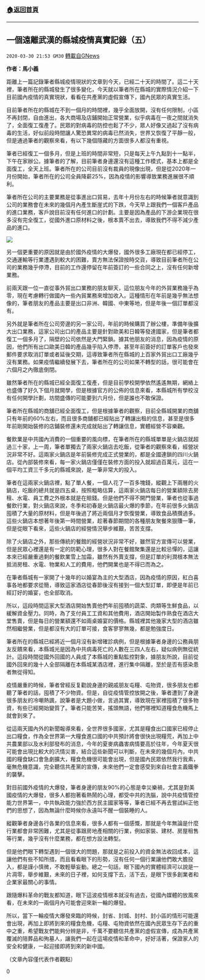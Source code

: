 ###  [:house:返回首頁](https://github.com/ourhimalayas/txt)
---

## 一個遠離武漢的縣城疫情真實記錄（五）
`2020-03-30 21:53 GM30` [轉載自GNews](https://gnews.org/zh-hant/156898/)

**作者：馬小義**

距離上一篇記錄筆者縣城疫情現狀的文章到今天，已經二十天的時間了。這二十天裡，筆者所在的縣城發生了很多變化，今天就以筆者所在縣城的實際情況介紹一下目前國內疫情的真實現狀，看看在共產黨的虛假宣傳下，國內民眾的真實生活。

目前筆者所在的縣城在不到一個月的時間裡，幾乎全面放開，沒有任何限制，小區不再封閉，自由進出，各大商場及店鋪開始正常營業，似乎病毒在一夜之間就消失了，全面復工復產了。民眾的對病毒的防控也鬆了不少，眾人好像又過起了沒有病毒的生活，好似前段時間讓人驚恐異常的病毒已然消失，世界又恢復了平靜一般，但是通過筆者的觀察來看，有以下幾個隱藏的方面很多人都沒有重視。

筆者已經復工一個多月，但是上班的時間非常短，只是每天上午九點到十一點半，下午在家辦公。據筆者的了解，目前筆者身邊還沒有這種工作模式，基本上都是全面復工，全天上班。筆者所在的公司目前沒有裁員的現像出現，但是從2020年一月份開始，筆者所在的公司全員降薪25%，因為疫情的影響導致業務進展很不順利。

筆者所在公司的主要業務是從事進出口貿易，去年十月份左右的時候筆者就意識到公司的業務會在未來的幾個月內產生斷崖式的下跌，今天早上跟我們一個客戶產品的進口業務，客戶說目前沒有任何進口的計劃。主要是因為產品的下游企業現在很多沒有完全復工，從國外進口原材料之後，根本賣不出去，導致我們不得不減少產品的進口。

![](https://s3-ap-northeast-1.amazonaws.com/news.guo.offload.media/wp-content/uploads/2020/03/30020711/image0-300.jpg)

另一個更重要的原因就是由於國外疫情的大爆發，國外很多工廠現在都已經停工，交通運輸等行業遭遇到較大的困難，賣方無法保證按時交貨，導致目前筆者所在公司的業務幾乎停滯，目前的工作還停留在年前簽訂的一些合同之上，沒有任何新增業務。

前兩天跟一位一直從事外貿出口業務的朋友聊天，這位朋友今年的外貿業務幾乎為零，現在考慮轉行做國內一些內貿業務來增加收入。這種情形在年前是幾乎無法想像的，筆者朋友的產品主要是出口非洲、韓國、中東等地，但是年後一個訂單都沒有。

另外就是筆者所在公司旁邊的另一家公司，年前的時候購買了辦公樓，準備年後擴大出口業務，這家公司出口的產品主要是針對歐美和日韓等發達國家，但是筆者都復工一個多月了，隔壁的公司依然是大門緊鎖。據其他朋友的消息，因為疫情的原因，他們所有出口歐美日韓的產品幾乎陷入停滯，甚至年前簽好的訂單客戶也發來郵件要求取消訂單或者延後交期，這導致筆者所在縣城的上百家外貿出口工廠幾乎沒有業務。如果疫情繼續發展下去，筆者所在的公司如果不轉型的話，很可能會在六個月之內徹底倒閉。

雖然筆者所在的縣城已經全面復工復產，但是目前學校開學依然遙遙無期，網絡上也盛傳了好久下個月就開學，但是根據官方的公佈的信息來看，本縣城所有學校沒有任何開學計劃，坊間盛傳的可能要到六月份，但是誰也不敢保證。

筆者所在縣城的商舖已經全面復工，但是根據筆者的觀察，目前全縣城開業的商舖只有年前的60%左右，而且很多商舖都已經貼出了轉讓出租的信息，甚至是很多年前剛開始裝修的店鋪裝修還未完成就貼出了轉讓信息，實體經營不容樂觀。

餐飲業是中共國內消費的一個重要的風向標，在筆者所在的縣城單單是火鍋店就超過三十家，上一周，筆者單獨去了兩家火鍋店去吃飯，從筆者的觀察來看，經營狀況非常不好。這兩家火鍋店是年前裝修完成正式營業的，都是全國連鎖的四川火鍋店。從內部裝修來看，每一家火鍋店僅僅在裝修方面的投入就超過百萬元，這在一個平均工資三千多元的縣城來說，是一筆非常大的投入。

筆者在這兩家火鍋店裡，點了單人餐，一個人花了一百多塊錢，縱觀上下兩層的火鍋店，吃飯的總共就是四五桌，按照粗略估算，這兩家火鍋店每日的營業額除去房租、水電、員工費之外根本就是在賠錢。但是他們不得不開門營業，筆者也從事過餐飲行業，對火鍋店來說，冬季和初春是火鍋店最火爆的季節，在年前很多火鍋店囤積了大量的原材料，但是年後過了將近兩個月才恢復營業，導致食品積攢過多。這些火鍋店本想著年後第一時間營業，趁著春節期間的各種朋友聚餐來狠賺一筆，但是從眼下看來，這些火鍋店的經營情況舉步維艱，苦苦支撐。

除了火鍋店之外，那些傳統的餐館的經營狀況非常不好，雖然官方宣傳可以營業，但是民眾心裡還是有一定的防範心理，很多人對在餐館聚集還是比較忌憚的，這讓本來已經嚴重過剩的餐飲業雪上加霜，雖然有外賣支撐，但是訂單的利潤根本無法抵消房租、水電、物業和人工的費用，他們開業也是不得已而為之。

在筆者縣城有一家開了十幾年的以婚宴為主的大型酒店，因為疫情的原因，紅白喜事各地都要求從簡，導致這家酒店從春節後沒有接到一個大型訂單，即便是年前已經訂好的婚宴，也全部取消。

所以，這段時間這家大型酒店開始售賣他們年前囤積的蔬菜、肉類等生鮮食品，以緩解資金壓力。同時，為了支付員工工資和其他費用，酒店開始製作熟食在酒店大堂售賣，但是每日的營業額還不如兩桌婚宴的價格。縣城裡其他幾家大型的酒店雖然相繼營業，但是都沒有大的訂單可接，食客寥寥無幾，都是勉強度日。

筆者所在的縣城已經將近一個月沒有新增確診病例，但是根據筆者身邊的公務員朋友反饋來看，本縣城光是因為中共病毒死亡的人數在三四人左右，疑似病例無從統計。這段時間從國外回國的人員成了本縣城的重點監控對象，據朋友所說，目前從國外回來的幾十人全部隔離在本縣城某酒店裡，進行集中隔離，至於是否有感染患者無從得知。

疫情嚴重的時候，筆者曾經反复勸說身邊的親戚朋友屯糧、屯物資，很多朋友也都聽了筆者的話，囤積了不少物資。但是，自從疫情管控放開之後，筆者遭到了身邊很多朋友的冷嘲熱諷，說筆者是大題小做，言過其實，導致現在家裡囤積了很多物資，有些已經開始變質了。筆者只能苦笑，搖頭無語，他們哪裡知道糧食危機馬上就會到來了。

從這兩天國內外的新聞報導來看，全世界很多國家，尤其是糧食出口國家已經停止出口糧食，作為全世界第一大糧食進口國的中共預計將會很快出現糧荒，再加上中共農業部以及水利部發布的消息，今年的夏麥病蟲害病情要高於往年，今年夏天很可能會出現比較大的汛情災害，結合這些新聞可以判斷，在未來的幾個月內，中共國的糧食缺口會急劇擴大，糧食危機很可能會出現，但是國內民眾依然我行我素，毫無危機意識，完全聽信共產黨的宣傳，未來他們一定會感受到來自社會主義鐵拳的襲擊。

對目前國外疫情的大爆發，筆者身邊的朋友90%的心態是幸災樂禍，尤其是對美國疫情的大爆發，很多人都抱著看熱鬧的心理，都受中共的洗腦，說中共疫情管控能力世界第一，中共執政能力強於西方民主國家等等，筆者已經不再去嘗試糾正他們的思想了，因為無論什麼時候你永遠叫不醒一個裝睡的人。

縱觀筆者身邊各行各業的信息來看，很多人都有一個感慨，那就是今年無論是什麼行業都會非常困難，尤其是從事跟房地產相關的行業，例如家裝、建材、房屋租售等行業，幾乎沒有什麼業務，都在想方設法轉型。

但是他們眼下轉型遇到一個很大的問題，那就是之前投入的資金無法收回成本，這讓他們有些不知所措，而且看看眼下的形勢，沒有任何一個行業讓他們敢大膽投入，都是謹小慎微，不敢輕舉妄動。總之一句話，眼下國內的實體經濟可以說是一片凋零，舉步維艱，未來的日子裡，如何支撐下去，活下去，是眼下很多創業者和企業家最關心的事情。

跟隨爆料革命的戰友都知道，眼下這波疫情根本就沒有過去，從國內媒體的放風來看，在未來的一兩個月內可能會迎來新一輪的爆發。

所以，當下一輪疫情大爆發來臨的時候，封省、封城、封村、封小區的情形可能還會出現，再加上即將到來的糧食危機，屯糧、屯物資依然在國內民眾生存下去的重中之重，希望戰友們能夠分辨是非，千萬不要聽信共產黨的虛假宣傳，成為共產黨覆滅的陪葬品和殉墓人，讓我們一起在這場疫情和革命中，好好活著，保證家人的安全和健康，一起迎接即將到來的新中國。

（文章內容僅代表作者觀點）

0
